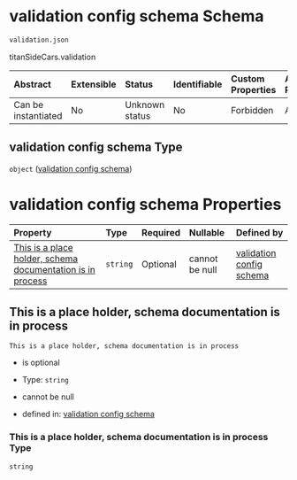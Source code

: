 # validation config schema Schema

```txt
validation.json
```

titanSideCars.validation

| Abstract            | Extensible | Status         | Identifiable | Custom Properties | Additional Properties | Access Restrictions | Defined In                                                       |
| :------------------ | :--------- | :------------- | :----------- | :---------------- | :-------------------- | :------------------ | :--------------------------------------------------------------- |
| Can be instantiated | No         | Unknown status | No           | Forbidden         | Allowed               | none                | [validation.json](../out/validation.json "open original schema") |

## validation config schema Type

`object` ([validation config schema](validation.md))

# validation config schema Properties

| Property                                                                                                                 | Type     | Required | Nullable       | Defined by                                                                                                                                                                                              |
| :----------------------------------------------------------------------------------------------------------------------- | :------- | :------- | :------------- | :------------------------------------------------------------------------------------------------------------------------------------------------------------------------------------------------------ |
| [This is a place holder, schema documentation is in process](#this-is-a-place-holder-schema-documentation-is-in-process) | `string` | Optional | cannot be null | [validation config schema](validation-properties-this-is-a-place-holder-schema-documentation-is-in-process.md "validation.json#/properties/This is a place holder, schema documentation is in process") |

## This is a place holder, schema documentation is in process



`This is a place holder, schema documentation is in process`

* is optional

* Type: `string`

* cannot be null

* defined in: [validation config schema](validation-properties-this-is-a-place-holder-schema-documentation-is-in-process.md "validation.json#/properties/This is a place holder, schema documentation is in process")

### This is a place holder, schema documentation is in process Type

`string`
